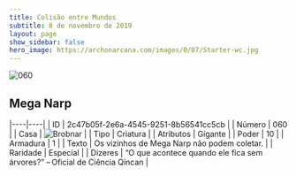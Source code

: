 ```yaml
---
title: Colisão entre Mundos
subtitle: 8 de novembro de 2019
layout: page
show_sidebar: false
hero_image: https://archonarcana.com/images/0/07/Starter-wc.jpg
---
```


![060](https://cdn.keyforgegame.com/media/card_front/pt/452_060_H6FCPCQHRGJ3_pt.png)

## Mega Narp

|----|----|
| ID | 2c47b05f-2e6a-4545-9251-8b56541cc5cb |
| Número | 060 |
| Casa | ![Brobnar](https://archonarcana.com/images/thumb/e/e0/Brobnar.png/22px-Brobnar.png "Brobnar") |
| Tipo | Criatura |
| Atributos | Gigante |
| Poder | 10 |
| Armadura | 1 |
| Texto | Os vizinhos de Mega Narp não podem coletar. |
| Raridade | Especial |
| Dizeres | “O que acontece quando ele fica sem árvores?” – Oficial de Ciência Qincan |
